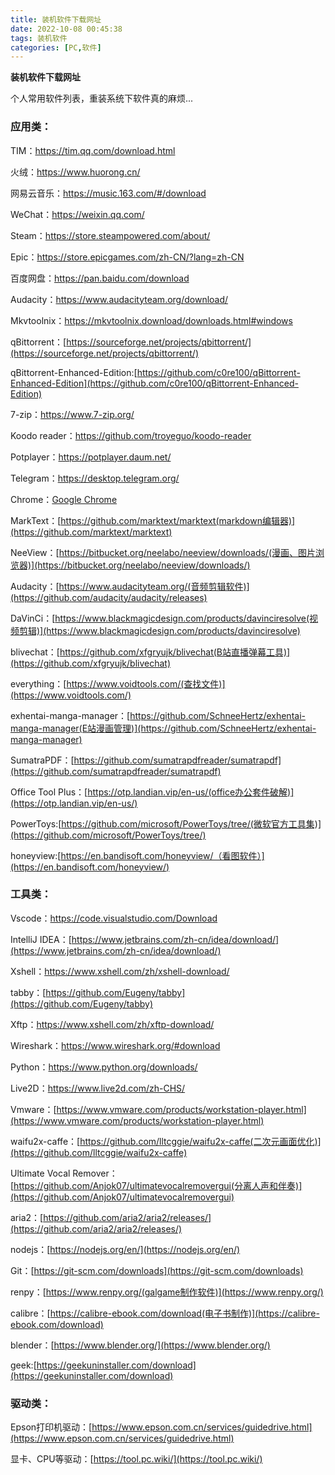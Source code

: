 ```yaml
---
title: 装机软件下载网址
date: 2022-10-08 00:45:38
tags: 装机软件
categories: [PC,软件]
---
```


**装机软件下载网址**

个人常用软件列表，重装系统下软件真的麻烦...
<!-- more -->
### 应用类：

<p>TIM：<a href="https://tim.qq.com/download.html">https://tim.qq.com/download.html</a></p>

<p>火绒：<a href="https://www.huorong.cn/" data-type="URL" data-id="https://www.huorong.cn/">https://www.huorong.cn/</a></p>

<p>网易云音乐：<a href="https://music.163.com/#/download" data-type="URL" data-id="https://music.163.com/#/download">https://music.163.com/#/download</a></p>

<p>WeChat：<a href="https://weixin.qq.com/">https://weixin.qq.com/</a></p>

<p>Steam：<a href="https://store.steampowered.com/about/">https://store.steampowered.com/about/</a></p>

<p>Epic：<a href="https://store.epicgames.com/zh-CN/?lang=zh-CN">https://store.epicgames.com/zh-CN/?lang=zh-CN</a></p>

<p>百度网盘：<a href="https://pan.baidu.com/download" data-type="URL" data-id="https://pan.baidu.com/download">https://pan.baidu.com/download</a></p>

<p>Audacity：<a href="https://www.audacityteam.org/download/" data-type="URL" data-id="https://www.audacityteam.org/download/">https://www.audacityteam.org/download/</a></p>

<p>Mkvtoolnix：<a href="https://mkvtoolnix.download/downloads.html#windows" data-type="URL" data-id="https://mkvtoolnix.download/downloads.html#windows">https://mkvtoolnix.download/downloads.html#windows</a></p>

qBittorrent：[https://sourceforge.net/projects/qbittorrent/](https://sourceforge.net/projects/qbittorrent/)

qBittorrent-Enhanced-Edition:[https://github.com/c0re100/qBittorrent-Enhanced-Edition](https://github.com/c0re100/qBittorrent-Enhanced-Edition)

<p>7-zip：<a href="https://www.7-zip.org/" data-type="URL" data-id="https://www.7-zip.org/">https://www.7-zip.org/</a></p>

<p>Koodo reader：<a href="https://github.com/troyeguo/koodo-reader" data-type="URL" data-id="https://github.com/troyeguo/koodo-reader">https://github.com/troyeguo/koodo-reader</a></p>

<p>Potplayer：<a href="https://potplayer.daum.net/" data-type="URL" data-id="https://potplayer.daum.net/">https://potplayer.daum.net/</a></p>

<p>Telegram：<a href="https://desktop.telegram.org/" data-type="URL" data-id="https://desktop.telegram.org/">https://desktop.telegram.org/</a></p>

Chrome：[Google Chrome](https://www.google.com/chrome/?brand=YTUH&gclid=Cj0KCQjwhLKUBhDiARIsAMaTLnELeV-Tlk66WpFiGwL1QfR56qoWNEJtuIKELE6tP5njrRa25UCGRpoaAoqMEALw_wcB&gclsrc=aw.ds)

MarkText：[https://github.com/marktext/marktext(markdown编辑器)](https://github.com/marktext/marktext)

NeeView：[https://bitbucket.org/neelabo/neeview/downloads/(漫画、图片浏览器)](https://bitbucket.org/neelabo/neeview/downloads/)

Audacity：[https://www.audacityteam.org/(音频剪辑软件)](https://github.com/audacity/audacity/releases)

DaVinCi：[https://www.blackmagicdesign.com/products/davinciresolve(视频剪辑)](https://www.blackmagicdesign.com/products/davinciresolve)

blivechat：[https://github.com/xfgryujk/blivechat(B站直播弹幕工具)](https://github.com/xfgryujk/blivechat)

everything：[https://www.voidtools.com/(查找文件)](https://www.voidtools.com/)

exhentai-manga-manager：[https://github.com/SchneeHertz/exhentai-manga-manager(E站漫画管理)](https://github.com/SchneeHertz/exhentai-manga-manager)

SumatraPDF：[https://github.com/sumatrapdfreader/sumatrapdf](https://github.com/sumatrapdfreader/sumatrapdf)

Office Tool Plus：[https://otp.landian.vip/en-us/(office办公套件破解)](https://otp.landian.vip/en-us/)

PowerToys:[https://github.com/microsoft/PowerToys/tree/(微软官方工具集)](https://github.com/microsoft/PowerToys/tree/)

honeyview:[https://en.bandisoft.com/honeyview/（看图软件）](https://en.bandisoft.com/honeyview/)

### 工具类：

<p>Vscode：<a href="https://code.visualstudio.com/Download" data-type="URL" data-id="https://code.visualstudio.com/Download">https://code.visualstudio.com/Download</a></p>

IntelliJ IDEA：[https://www.jetbrains.com/zh-cn/idea/download/](https://www.jetbrains.com/zh-cn/idea/download/)

<p>Xshell：<a href="https://www.xshell.com/zh/xshell-download/" data-type="URL" data-id="https://www.xshell.com/zh/xshell-download/">https://www.xshell.com/zh/xshell-download/</a></p>

tabby：[https://github.com/Eugeny/tabby](https://github.com/Eugeny/tabby)

<p>Xftp：<a href="https://www.xshell.com/zh/xftp-download/" data-type="URL" data-id="https://www.xshell.com/zh/xftp-download/">https://www.xshell.com/zh/xftp-download/</a></p>

<p>Wireshark：<a href="https://www.wireshark.org/#download" data-type="URL" data-id="https://www.wireshark.org/#download">https://www.wireshark.org/#download</a></p>

<p>Python：<a href="https://www.python.org/downloads/" data-type="URL" data-id="https://www.python.org/downloads/">https://www.python.org/downloads/</a></p>

<p>Live2D：<a href="https://www.live2d.com/zh-CHS/" data-type="URL" data-id="https://www.live2d.com/zh-CHS/">https://www.live2d.com/zh-CHS/</a></p>

Vmware：[https://www.vmware.com/products/workstation-player.html](https://www.vmware.com/products/workstation-player.html)

waifu2x-caffe：[https://github.com/lltcggie/waifu2x-caffe(二次元画面优化)](https://github.com/lltcggie/waifu2x-caffe)

Ultimate Vocal Remover：[https://github.com/Anjok07/ultimatevocalremovergui(分离人声和伴奏)](https://github.com/Anjok07/ultimatevocalremovergui)

aria2：[https://github.com/aria2/aria2/releases/](https://github.com/aria2/aria2/releases/)

nodejs：[https://nodejs.org/en/](https://nodejs.org/en/)

Git：[https://git-scm.com/downloads](https://git-scm.com/downloads)

renpy：[https://www.renpy.org/(galgame制作软件)](https://www.renpy.org/)

calibre：[https://calibre-ebook.com/download(电子书制作)](https://calibre-ebook.com/download)

blender：[https://www.blender.org/](https://www.blender.org/)

geek:[https://geekuninstaller.com/download](https://geekuninstaller.com/download)

### 驱动类：

Epson打印机驱动：[https://www.epson.com.cn/services/guidedrive.html](https://www.epson.com.cn/services/guidedrive.html)

显卡、CPU等驱动：[https://tool.pc.wiki/](https://tool.pc.wiki/)